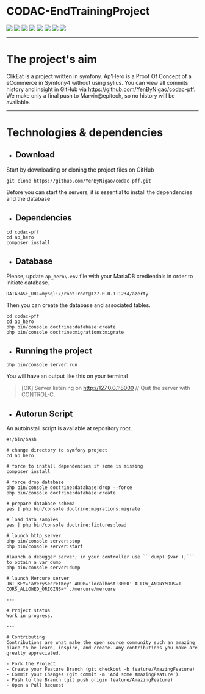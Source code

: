 # CODAC-EndTrainingProject
 <img src="https://img.shields.io/github/languages/count/YenByNigao/codac-pff" /> <img src="https://img.shields.io/github/languages/top/YenByNigao/codac-pff" /> <img src="https://img.shields.io/github/repo-size/YenByNigao/codac-pff" /> <img src="https://img.shields.io/github/v/tag/YenByNigao/codac-pff" /> <img src="https://img.shields.io/website?url=https%3A%2F%2Fwww.clikeat.re" /> <img src="https://img.shields.io/github/commit-activity/w/YenByNigao/codac-pff" />  <img src="https://img.shields.io/github/last-commit/YenByNigao/codac-pff" /> <img src="https://img.shields.io/github/contributors/YenByNigao/codac-pff" />

---

# The project's aim

ClikEat is a project written in symfony. Ap'Hero is a Proof Of Concept of a eCommerce in Symfony4 without using sylius.
You can view all commits history and insight in GitHub via https://github.com/YenByNigao/codac-pff.
We make only a final push to Marvin@epitech, so no history will be available.


---

# Technologies & dependencies

- ## Download
Start by downloading or cloning the project files on GitHub
```shell
git clone https://github.com/YenByNigao/codac-pff.git
```
Before you can start the servers, it is essential to install the dependencies and the database
- ## Dependencies
```shell
cd codac-pff
cd ap_hero
composer install
```
- ## Database
Please, update `ap_hero\.env` file with your MariaDB credientials in order to initiate database.
```
DATABASE_URL=mysql://root:root@127.0.0.1:1234/azerty
```
Then you can create the database and associated tables.
```shell
cd codac-pff
cd ap_hero
php bin/console doctrine:database:create
php bin/console doctrine:migrations:migrate
```
- ## Running the project
```shell
php bin/console server:run
```
You will have an output like this on your terminal
> [OK] Server listening on http://127.0.0.1:8000
> // Quit the server with CONTROL-C.
- ## Autorun Script
An autoinstall script is available at repository root.
```shell
#!/bin/bash

# change directory to symfony project
cd ap_hero

# force to install dependencies if some is missing
composer install

# force drop database
php bin/console doctrine:database:drop --force
php bin/console doctrine:database:create

# prepare database schema
yes | php bin/console doctrine:migrations:migrate

# load data samples
yes | php bin/console doctrine:fixtures:load

# launch http server
php bin/console server:stop
php bin/console server:start

#launch a debugger server; in your controller use ```dump( $var );``` to obtain a var_dump
php bin/console server:dump

# launch Mercure server
JWT_KEY='aVerySecretKey' ADDR='localhost:3000' ALLOW_ANONYMOUS=1 CORS_ALLOWED_ORIGINS=* ./mercure/mercure

---

# Project status
Work in progress.

---

# Contributing
Contributions are what make the open source community such an amazing place to be learn, inspire, and create. Any contributions you make are greatly appreciated.

- Fork the Project
- Create your Feature Branch (git checkout -b feature/AmazingFeature)
- Commit your Changes (git commit -m 'Add some AmazingFeature')
- Push to the Branch (git push origin feature/AmazingFeature)
- Open a Pull Request
